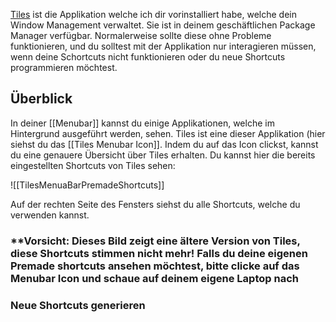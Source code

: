 [Tiles](https://freemacsoft.net/tiles/) ist die Applikation welche ich dir vorinstalliert habe, welche dein Window Management verwaltet. Sie ist in deinem geschäftlichen Package Manager verfügbar. Normalerweise sollte diese ohne Probleme funktionieren, und du solltest mit der Applikation nur interagieren müssen, wenn deine Schortcuts nicht funktionieren oder du neue Shortcuts programmieren möchtest.

## Überblick

In deiner [[Menubar]] kannst du einige Applikationen, welche im Hintergrund ausgeführt werden, sehen. Tiles ist eine dieser Applikation (hier siehst du das [[Tiles Menubar Icon]]. Indem du auf das Icon clickst, kannst du eine genauere Übersicht über Tiles erhalten. Du kannst hier die bereits eingestellten Shortcuts von Tiles sehen:

![[TilesMenuaBarPremadeShortcuts]]

Auf der rechten Seite des Fensters siehst du alle Shortcuts, welche du verwenden kannst.

### **Vorsicht: Dieses Bild zeigt eine ältere Version von Tiles, diese Shortcuts stimmen nicht mehr! Falls du deine eigenen Premade shortcuts ansehen möchtest, bitte clicke auf das Menubar Icon und schaue auf deinem eigene Laptop nach

### Neue Shortcuts generieren